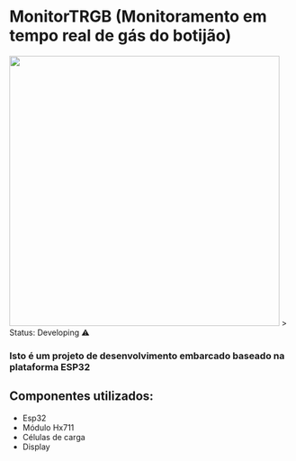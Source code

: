 <h1>MonitorTRGB (Monitoramento em tempo real de gás do botijão)</h1>


<img src="https://user-images.githubusercontent.com/77367556/235567022-f3dd2792-9bad-4b84-8a0c-21cdb4caf1b5.jpeg" width="480">
> Status: Developing ⚠️

### Isto é um projeto de desenvolvimento embarcado baseado na plataforma ESP32

## Componentes utilizados:

+ Esp32
+ Módulo Hx711
+ Células de carga
+ Display



